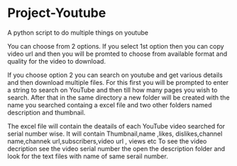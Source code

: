 # Project-Youtube
A python script to do multiple things on youtube

You can choose from 2 options.
If you select 1st option then you can copy video url and then you will be promted to choose from available format and quality 
for the video to download.

If you choose option 2 you can search on youtube and get various details and then download multiple files.
For this first you will be prompted to enter a string to search on YouTube and then till how many pages you wish to search.
After that in the same directory a new folder will be created with the name you searched containg a excel file and two other 
folders named description and thumbnail.

The excel file will contain the deatails of each YouTube video searched for serial number wise. It will contain Thumbnail,name ,likes,
dislikes,channel name,channek url,subscribers,video url , views etc 
To see the video decription see the video serial number the open the description folder and look for the text files with name of same serail number.

